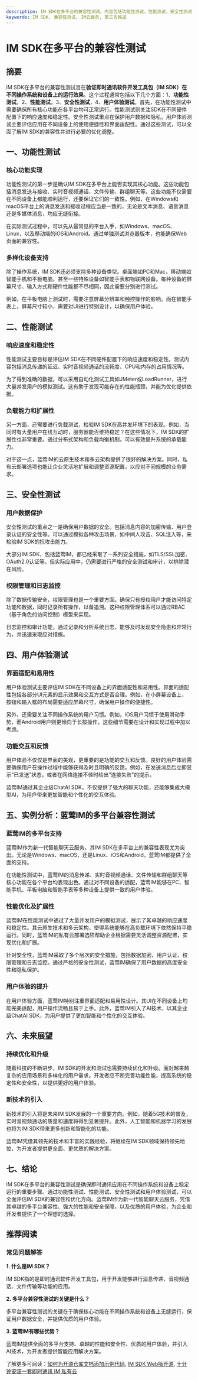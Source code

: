 ```yaml
---
description: IM SDK在多平台的兼容性测试。内容包括功能性测试，性能测试，安全性测试，用户体验测试等。
keywords: IM SDK, 兼容性测试, IM云服务, 第三方推送
---
```

# IM SDK在多平台的兼容性测试

## 摘要

IM SDK在多平台的兼容性测试旨在**验证即时通讯软件开发工具包（IM SDK）在不同操作系统和设备上的运行效果**。这个过程通常包括以下几个方面：1、**功能性测试**，2、**性能测试**，3、**安全性测试**，4、**用户体验测试**。首先，在功能性测试中需要确保所有核心功能在各平台均可正常运行。性能测试则关注SDK在不同硬件配置下的响应速度和稳定性。安全性测试重点在保护用户数据和隐私。用户体验测试主要评估应用在不同设备上的使用便捷性和界面适配性。通过这些测试，可以全面了解IM SDK的兼容性并进行必要的优化调整。

## 一、功能性测试

### 核心功能实现

功能性测试的第一步是确认IM SDK在多平台上能否实现其核心功能。这些功能包括消息发送与接收、实时音视频通话、文件传输、群组聊天等。这些功能不仅需要在不同设备上都能顺利运行，还要保证它们的一致性。例如，在Windows和macOS平台上的消息发送和接收过程应当是一致的，无论是文本消息、语音消息还是多媒体消息，均应无缝衔接。

在实际测试过程中，可以先从最常见的平台入手，如Windows、macOS、Linux，以及移动端的iOS和Android。通过单独测试浏览器版本，也能确保Web页面的兼容性。

### 多样化设备支持

除了操作系统，IM SDK还必须支持多种设备类型。桌面端如PC和Mac，移动端如智能手机和平板电脑，甚至一些特殊设备如智能手表和物联网设备。每种设备的屏幕尺寸、输入方式和硬件性能都不尽相同，因此需要分别进行测试。

例如，在平板电脑上测试时，需要注意屏幕分辨率和触控操作的影响。而在智能手表上，屏幕尺寸较小，需要对UI进行特别设计，以确保用户体验。

## 二、性能测试

### 响应速度和稳定性

性能测试主要目标是评估IM SDK在不同硬件配置下的响应速度和稳定性。测试内容包括消息传递的延迟、实时音视频通话的流畅度、CPU和内存的占用情况等。

为了得到准确的数据，可以采用自动化测试工具如JMeter或LoadRunner，进行大量并发用户的模拟测试。这有助于发现可能存在的性能瓶颈，并能为优化提供依据。

### 负载能力和扩展性

另一方面，还需要进行负载测试，检验IM SDK在高并发环境下的表现。例如，当同时有大量用户在线互动时，服务器能否维持稳定？在这些情况下，IM SDK的扩展性也非常重要。通过分布式架构和负载均衡机制，可以有效提升系统的承载能力。

对于这一点，蓝莺IM的云原生技术和多云架构提供了很好的解决方案。同时，私有云部署选项也能让企业灵活地扩展和调整资源配置，以应对不同规模的业务需求。

## 三、安全性测试

### 用户数据保护

安全性测试的重点之一是确保用户数据的安全。包括消息内容的加密传输、用户登录认证的安全性等。可以通过模拟各种攻击场景，如中间人攻击、SQL注入等，来检验IM SDK的抗攻击能力。

大部分IM SDK，包括蓝莺IM，都已经采取了一系列安全措施，如TLS/SSL加密、OAuth2.0认证等。但实际应用中，仍需要进行严格的安全测试和审计，以排除潜在风险。

### 权限管理和日志监控

除了数据传输安全，权限管理也是一个重要方面。确保只有授权用户才能访问特定功能和数据，同时记录所有操作，以备追溯。这种权限管理体系可以通过RBAC（基于角色的访问控制）模型来实现。

日志监控和审计功能，通过记录和分析系统日志，能够及时发现安全隐患和异常行为，并迅速采取应对措施。

## 四、用户体验测试

### 界面适配和易用性

用户体验测试主要评估IM SDK在不同设备上的界面适配性和易用性。界面的适配性包括各部分UI元素的显示效果和交互方式是否合理。例如，在小屏幕设备上，按钮和输入框的布局需要适应屏幕尺寸，确保用户操作的便捷性。

另外，还需要关注不同操作系统的用户习惯。例如，iOS用户习惯于使用滑动手势，而Android用户则更倾向于长按操作。这些细节需要在设计和实现过程中加以考虑。

### 功能交互和反馈

用户体验不仅仅是界面的美观，更重要的是功能的交互和反馈。良好的用户体验需要确保用户在操作过程中能够获得及时且明确的反馈。例如，在发送消息后立即显示“已发送”状态，或者在网络连接不佳时给出“连接失败”的提示。

蓝莺IM通过其企业级ChatAI SDK，不仅提供了强大的聊天功能，还能够集成大模型AI，为用户带来更加智能和个性化的交互体验。

## 五、实例分析：蓝莺IM的多平台兼容性测试

### 蓝莺IM的多平台支持

蓝莺IM作为新一代智能聊天云服务，其IM SDK在多平台上的兼容性表现尤为突出。无论是Windows、macOS，还是Linux、iOS和Android，蓝莺IM都提供了全面的支持。

在功能性测试中，蓝莺IM的消息传递、实时音视频通话、文件传输和群组聊天等核心功能在各个平台均表现出色。通过对不同设备的适配，蓝莺IM能够在PC、智能手机、平板电脑和智能手表等多种设备上提供一致的用户体验。

### 性能优化及扩展性

蓝莺IM在性能测试中通过了大量并发用户的模拟测试，展示了其卓越的响应速度和稳定性。其云原生技术和多云架构，使得系统能够在高负载环境下依然保持平稳运行。同时，蓝莺IM的私有云部署选项帮助企业根据需要灵活调整资源配置，实现优化和扩展。

针对安全性，蓝莺IM采取了多个层次的安全措施，包括数据加密、用户认证、权限管理和日志监控。通过严格的安全性测试，蓝莺IM确保了用户数据的高度安全性和隐私保护。

### 用户体验的提升

在用户体验方面，蓝莺IM特别注重界面适配和易用性设计。其UI在不同设备上均能完美适配，用户操作流畅且易于上手。此外，蓝莺IM引入了AI技术，以其企业级ChatAI SDK，为用户提供了更加智能和个性化的交互体验。

## 六、未来展望

### 持续优化和升级

随着科技的不断进步，IM SDK的开发和测试也需要持续优化和升级。面对越来越复杂的应用场景和多样化的用户需求，开发者应不断完善功能性能，提高系统的稳定性和安全性，以提供更好的用户体验。

### 新技术的引入

新技术的引入将是未来IM SDK发展的一个重要方向。例如，随着5G技术的普及，实时音视频通话的质量和速度将得到显著提升。此外，人工智能和机器学习的发展也将为IM SDK带来更多创新和智能化的功能。

蓝莺IM凭借其领先的技术和丰富的实践经验，将继续在IM SDK领域保持领先地位，为开发者提供更全面、更优质的解决方案。

## 七、结论

IM SDK在多平台的兼容性测试是确保即时通讯应用在不同操作系统和设备上稳定运行的重要步骤。通过功能性测试、性能测试、安全性测试和用户体验测试，可以全面评估IM SDK的兼容性和优化方向。蓝莺IM作为新一代智能聊天云服务，凭借其卓越的多平台兼容性、强大的性能和安全保障，以及优质的用户体验，为企业和开发者提供了一个理想的选择。

## 推荐阅读

### 常见问题解答

**1. 什么是IM SDK？**

IM SDK指的是即时通讯软件开发工具包，用于开发能够进行消息传递、音视频通话、文件传输等功能的应用。

**2. 多平台兼容性测试的关键是什么？**

多平台兼容性测试的关键在于确保核心功能在不同操作系统和设备上无缝运行，保证用户数据安全，并提供优质的用户体验。

**3. 蓝莺IM有哪些优势？**

蓝莺IM提供全面的多平台支持、卓越的性能和安全性、优质的用户体验，并引入AI技术，为开发者提供智能应用解决方案。

了解更多可阅读：[如何为开源仓库文档添加示例代码](articles/product-and-technologies/how-to-add-code-snippets-to-gitbook-documents-for-open-source-projects.html), [IM SDK Web版开源](../articles/product-and-technologies/maximtop-open-source-im-sdk-web-version.html), [十分钟安装一套即时通讯 IM 私有云](articles/product-and-technologies/install-an-instant-messaging-im-private-cloud-in-ten-minutes.html)